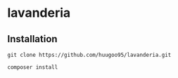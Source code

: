 # lavanderia

Installation
------------
```
git clone https://github.com/huugoo95/lavanderia.git
```

```
composer install
```
